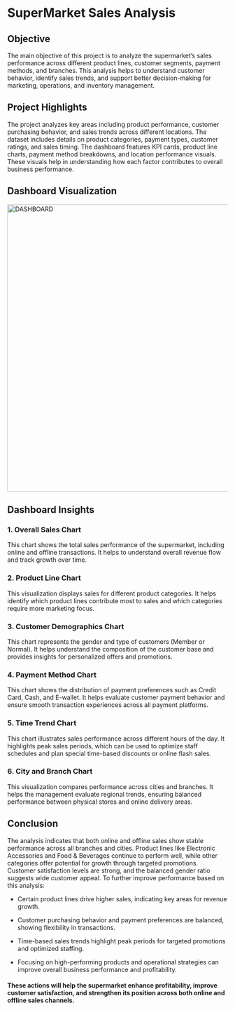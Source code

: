# SuperMarket Sales Analysis
## Objective
The main objective of this project is to analyze the supermarket’s sales performance across different product lines, customer segments, payment methods, and branches. This analysis helps to understand customer behavior, identify sales trends, and support better decision-making for marketing, operations, and inventory management.
## Project Highlights
The project analyzes key areas including product performance, customer purchasing behavior, and sales trends across different locations. The dataset includes details on product categories, payment types, customer ratings, and sales timing. The dashboard features KPI cards, product line charts, payment method breakdowns, and location performance visuals. These visuals help in understanding how each factor contributes to overall business performance.
## Dashboard Visualization
<img width="1167" height="655" alt="DASHBOARD" src="https://github.com/user-attachments/assets/8f01fde4-a79c-4541-a0b2-79b59f46d62d" />

## Dashboard Insights
### 1. Overall Sales Chart
This chart shows the total sales performance of the supermarket, including online and offline transactions. It helps to understand overall revenue flow and track growth over time.

### 2. Product Line Chart
This visualization displays sales for different product categories. It helps identify which product lines contribute most to sales and which categories require more marketing focus.

### 3. Customer Demographics Chart
This chart represents the gender and type of customers (Member or Normal). It helps understand the composition of the customer base and provides insights for personalized offers and promotions.

### 4. Payment Method Chart
This chart shows the distribution of payment preferences such as Credit Card, Cash, and E-wallet. It helps evaluate customer payment behavior and ensure smooth transaction experiences across all payment platforms.

### 5. Time Trend Chart
This chart illustrates sales performance across different hours of the day. It highlights peak sales periods, which can be used to optimize staff schedules and plan special time-based discounts or online flash sales.

### 6. City and Branch Chart
This visualization compares performance across cities and branches. It helps the management evaluate regional trends, ensuring balanced performance between physical stores and online delivery areas.

## Conclusion
The analysis indicates that both online and offline sales show stable performance across all branches and cities. Product lines like Electronic Accessories and Food & Beverages continue to perform well, while other categories offer potential for growth through targeted promotions. Customer satisfaction levels are strong, and the balanced gender ratio suggests wide customer appeal.
To further improve performance based on this analysis:

- Certain product lines drive higher sales, indicating key areas for revenue growth.

- Customer purchasing behavior and payment preferences are balanced, showing flexibility in transactions.

- Time-based sales trends highlight peak periods for targeted promotions and optimized staffing.

- Focusing on high-performing products and operational strategies can improve overall business performance and profitability.

#### These actions will help the supermarket enhance profitability, improve customer satisfaction, and strengthen its position across both online and offline sales channels.
